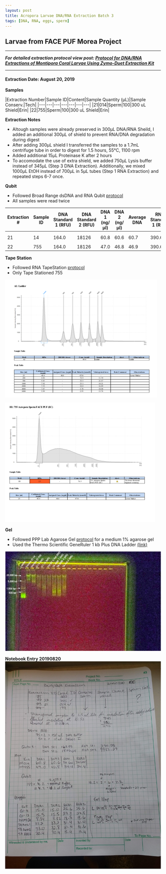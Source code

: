 ```yaml
---
layout: post
title: Acropora Larvae DNA/RNA Extraction Batch 3
tags: [DNA, RNA, eggs, sperm]
---
```


## Larvae from FACE PUF Morea Project

--- 
***For detailed extraction protocol view post: [Protocol for DNA/RNA Extractions of Montipora Coral Larvae Using Zymo-Duet Extraction Kit](https://echille.github.io/E.-Chille-Open-Lab-Notebook/Protocol-for-DNA-RNA-Extractions-of-Montipora-Coral-Larvae-Using-Zymo-Duet-Extraction-Kit/)***

---


#### Extraction Date: August 20, 2019
**Samples**

|Extraction Number|Sample ID|Content|Sample Quantity (µL)|Sample Conserv.|Tech|
|---|---|---|---|---|---|---|
|21|014|Sperm|100|300 uL Shield|Erin|
|22|755|Sperm|100|300 uL Shield|Erin|



**Extraction Notes**
- Altough samples were already preserved in 300µL DNA/RNA Sheild, I added an additional 300µL of shield to prevent RNA/DNA degradation during digest
- After adding 300µL shield I transferred the samples to a 1.7mL centrifuge tube in order to digest for 1.5 hours, 55°C, 1100 rpm
- Added additional 15µL Proteinase K after 2 hours
- To accomodate the use of extra shield, we added 750µL Lysis buffer instead of 345µL (Step 3 DNA Extraction). Additionally, we mixed 1000µL EtOH instead of 700µL in 5µL tubes (Step 1 RNA Extraction) and repeated steps 6-7 once.

**Qubit**  
- Followed Broad Range dsDNA and RNA Qubit [protocol](https://meschedl.github.io/MESPutnam_Open_Lab_Notebook/Qubit-Protocol/)
- All samples were read twice 

|Extraction #|Sample ID|DNA Standard 1 (RFU)|DNA Standard 2 (RFU)|DNA 1 (ng/µl)|DNA 2 (ng/µl)|Average DNA| RNA Standard 1 (RFU)| RNA Standard 2 (RFU)| RNA 1 (ng/µl)|RNA 2 (ng/ul)|Average RNA|
|--------|------|----------|----------|-------------|-------------|-------------|-------------|----|----|----|----|
|21|14|164.0|18126|60.8|60.6|60.7|390.6|9983|Too Low|Too Low|Too Low|
|22|755|164.0|18126|47.0|46.8|46.9|390.6|9983|34.4|34.4|34.4|


**Tape Station**  
- Followed RNA TapeStation [protocol](https://meschedl.github.io/MESPutnam_Open_Lab_Notebook/RNA-TapeStation-Protocol/)
- Only Tape Stationed 755

![TS-Morea-FACE-PUF-Batch-3-Ext-Ladder](https://raw.githubusercontent.com/echille/E.-Chille-Open-Lab-Notebook/master/images/TS-Morea-FACE-PUF-Batch-3-Ladder.png)

![TS-Morea-FACE-PUF-Batch-3-Ext-22](https://raw.githubusercontent.com/echille/E.-Chille-Open-Lab-Notebook/master/images/TS-Morea-FACE-PUF-Batch-3-Ext-22.png)

**Gel**  
- Followed PPP Lab Agarose Gel [protocol](https://meschedl.github.io/MESPutnam_Open_Lab_Notebook/Gel-Protocol/) for a medium 1% agarose gel  
- Used the Thermo Scientific GeneRuler 1 kb Plus DNA Ladder [(link)](https://assets.thermofisher.com/TFS-Assets/LSG/manuals/MAN0013047_GeneRuler_1kb_Plus_DNALadder_250ug_UG.pdf)  

![annotated-Morea-FACE-PUF-gel-batch-3.png](https://raw.githubusercontent.com/echille/E.-Chille-Open-Lab-Notebook/master/images/annotated_Morea-FACE-PUF-gel-batch-3.png)


**Notebook Entry 20190820**  
![Lab_Notebook_20190820_Morea-FACE-PUF-batch-3](https://raw.githubusercontent.com/echille/E.-Chille-Open-Lab-Notebook/master/images/Lab_Notebook_20190820_Morea-FACE-PUF-batch-3.jpg)